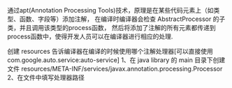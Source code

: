 通过apt(Annotation Processing Tools)技术，原理是在某些代码元素上（如类型、函数、字段等）添加注解，
在编译时编译器会检查 AbstractProcessor 的子类，并且调用该类型的process函数，
然后将添加了注解的所有元素都传递到process函数中，使得开发人员可以在编译器进行相应的处理.


创建 resources 告诉编译器在编译的时候使用哪个注解处理器[可以直接使用com.google.auto.service:auto-service]
1、在 java library 的 main 目录下创建文件 resources/META-INF/services/javax.annotation.processing.Processor
2、在文件中填写处理器路径 

